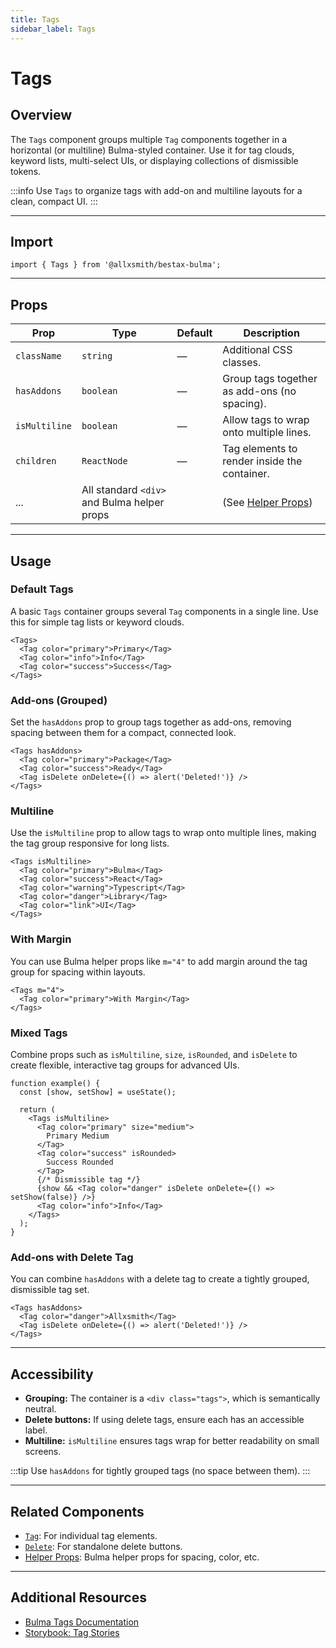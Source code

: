 ```yaml
---
title: Tags
sidebar_label: Tags
---
```


# Tags

## Overview

The `Tags` component groups multiple `Tag` components together in a horizontal (or multiline) Bulma-styled container. Use it for tag clouds, keyword lists, multi-select UIs, or displaying collections of dismissible tokens.

:::info
Use `Tags` to organize tags with add-on and multiline layouts for a clean, compact UI.
:::

---

## Import

```tsx
import { Tags } from '@allxsmith/bestax-bulma';
```

---

## Props

| Prop          | Type                                        | Default | Description                                      |
| ------------- | ------------------------------------------- | ------- | ------------------------------------------------ |
| `className`   | `string`                                    | —       | Additional CSS classes.                          |
| `hasAddons`   | `boolean`                                   | —       | Group tags together as add-ons (no spacing).     |
| `isMultiline` | `boolean`                                   | —       | Allow tags to wrap onto multiple lines.          |
| `children`    | `ReactNode`                                 | —       | Tag elements to render inside the container.     |
| ...           | All standard `<div>` and Bulma helper props |         | (See [Helper Props](../helpers/usebulmaclasses)) |

---

## Usage

### Default Tags

A basic `Tags` container groups several `Tag` components in a single line. Use this for simple tag lists or keyword clouds.

```tsx live
<Tags>
  <Tag color="primary">Primary</Tag>
  <Tag color="info">Info</Tag>
  <Tag color="success">Success</Tag>
</Tags>
```

### Add-ons (Grouped)

Set the `hasAddons` prop to group tags together as add-ons, removing spacing between them for a compact, connected look.

```tsx live
<Tags hasAddons>
  <Tag color="primary">Package</Tag>
  <Tag color="success">Ready</Tag>
  <Tag isDelete onDelete={() => alert('Deleted!')} />
</Tags>
```

### Multiline

Use the `isMultiline` prop to allow tags to wrap onto multiple lines, making the tag group responsive for long lists.

```tsx live
<Tags isMultiline>
  <Tag color="primary">Bulma</Tag>
  <Tag color="success">React</Tag>
  <Tag color="warning">Typescript</Tag>
  <Tag color="danger">Library</Tag>
  <Tag color="link">UI</Tag>
</Tags>
```

### With Margin

You can use Bulma helper props like `m="4"` to add margin around the tag group for spacing within layouts.

```tsx live
<Tags m="4">
  <Tag color="primary">With Margin</Tag>
</Tags>
```

### Mixed Tags

Combine props such as `isMultiline`, `size`, `isRounded`, and `isDelete` to create flexible, interactive tag groups for advanced UIs.

```tsx live
function example() {
  const [show, setShow] = useState();

  return (
    <Tags isMultiline>
      <Tag color="primary" size="medium">
        Primary Medium
      </Tag>
      <Tag color="success" isRounded>
        Success Rounded
      </Tag>
      {/* Dismissible tag */}
      {show && <Tag color="danger" isDelete onDelete={() => setShow(false)} />}
      <Tag color="info">Info</Tag>
    </Tags>
  );
}
```

### Add-ons with Delete Tag

You can combine `hasAddons` with a delete tag to create a tightly grouped, dismissible tag set.

```tsx live
<Tags hasAddons>
  <Tag color="danger">Allxsmith</Tag>
  <Tag isDelete onDelete={() => alert('Deleted!')} />
</Tags>
```

---

## Accessibility

- **Grouping:** The container is a `<div class="tags">`, which is semantically neutral.
- **Delete buttons:** If using delete tags, ensure each has an accessible label.
- **Multiline:** `isMultiline` ensures tags wrap for better readability on small screens.

:::tip
Use `hasAddons` for tightly grouped tags (no space between them).
:::

---

## Related Components

- [`Tag`](./tag.md): For individual tag elements.
- [`Delete`](./delete.md): For standalone delete buttons.
- [Helper Props](../helpers/usebulmaclasses.md): Bulma helper props for spacing, color, etc.

---

## Additional Resources

- [Bulma Tags Documentation](https://bulma.io/documentation/elements/tag/#list-of-tags)
- [Storybook: Tag Stories](https://bestax.cc/storybook/?path=/story/elements-tag--default)
